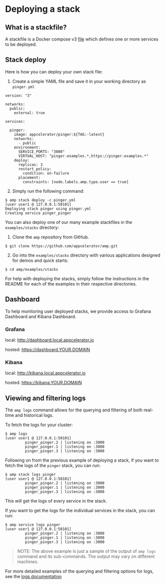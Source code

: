 # Deploying a stack

## What is a stackfile?
A stackfile is a Docker compose v3 [file](https://docs.docker.com/compose/compose-file/) which defines one or more services to be deployed. 
  
## Stack deploy
Here is how you can deploy your own stack file:
  
1. Create a simple YAML file and save it in your working directory as `pinger.yml`
```
version: "3"
  
networks:
  public:
    external: true
  
services:
  
  pinger:
    image: appcelerator/pinger:${TAG:-latest}
    networks:
      - public
    environment:
      SERVICE_PORTS: "3000"
      VIRTUAL_HOST: "pinger.examples.*,https://pinger.examples.*"
    deploy:
      replicas: 3
      restart_policy:
        condition: on-failure
      placement:
        constraints: [node.labels.amp.type.user == true]
```
 
2. Simply run the following command:
```
$ amp stack deploy -c pinger.yml
[user user1 @ 127.0.0.1:50101]
Deploying stack pinger using pinger.yml
Creating service pinger_pinger
```
  
You can also deploy one of our many example stackfiles in the `examples/stacks` directory:
  
1. Clone the `amp` repository from GitHub.
```
$ git clone https://github.com/appcelerator/amp.git
```
  
2. Go into the `examples/stacks` directory with various applications designed for demos and quick starts:
```
$ cd amp/examples/stacks
```
  
For help with deploying the stacks, simply follow the instructions in the README for each of the examples in their respective directories.
 
## Dashboard

To help monitoring user deployed stacks, we provide access to Grafana Dashboard and Kibana Dashboard.

### Grafana

local: http://dashboard.local.appcelerator.io

hosted: https://dashboard.YOUR.DOMAIN

### Kibana

local: http://kibana.local.appcelerator.io

hosted: https://kibana.YOUR.DOMAIN
  
## Viewing and filtering logs

The `amp logs` command allows for the querying and filtering of both real-time and historical logs.

To fetch the logs for your cluster:
```
$ amp logs
[user user1 @ 127.0.0.1:50101]
         pinger_pinger.2 | listening on :3000
         pinger_pinger.1 | listening on :3000
         pinger_pinger.3 | listening on :3000
```

Following on from the previous example of deploying a stack, if you want to fetch the logs of the `pinger` stack,
you can run:
```
$ amp stack logs pinger
[user user1 @ 127.0.0.1:50101]
         pinger_pinger.2 | listening on :3000
         pinger_pinger.1 | listening on :3000
         pinger_pinger.3 | listening on :3000
```
This will get the logs of every service in the stack.

If you want to get the logs for the individual services in the stack, you can run:
```
$ amp service logs pinger
[user user1 @ 127.0.0.1:50101]
         pinger_pinger.2 | listening on :3000
         pinger_pinger.1 | listening on :3000
         pinger_pinger.3 | listening on :3000
```

> NOTE: The above example is just a sample of the output of `amp logs` command and its sub-commands. The output may vary on different machines.

For more detailed examples of the querying and filtering options for logs, see the [logs documentation](logs.md)  
  
